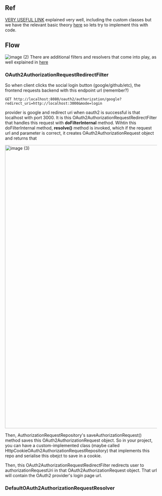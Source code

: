 ## Ref
[VERY USEFUL LINK](https://www.callicoder.com/spring-boot-security-oauth2-social-login-part-2/)
explained very well, including the custom classes but we have the relevant basic theory [here](https://github.com/brian6484/CSKnowledge/blob/main/Network/OAuth2.md)
so lets try to implement this with code.

## Flow
![image (2)](https://github.com/brian6484/CSKnowledge/assets/56388433/a6201109-59b3-49a2-9169-9a35f4a65570)
There are additional filters and resolvers that come into play, as well explained in [here](https://velog.io/@nefertiri/%EC%8A%A4%ED%94%84%EB%A7%81-%EC%8B%9C%ED%81%90%EB%A6%AC%ED%8B%B0-OAuth2-%EB%8F%99%EC%9E%91-%EC%9B%90%EB%A6%AC)

### OAuth2AuthorizationRequestRedirectFilter
So when client clicks the social login button (google/github/etc), the frontend requests backend with this endpoint url (remember?)
```
GET http://localhost:8080/oauth2/authorization/google?redirect_uri=http://localhost:3000&mode=login
```
provider is google and redirect uri when oauth2 is successful is that localhost with port 3000. It is this OAuth2AuthorizationRequestRedirectFilter
that handles this request with **doFilterInternal** method. Wihtin this doFilterInternal method, **resolve()** method is invoked, which
if the request url and parameter is correct, it creates OAuth2AuthorizationRequest object and returns that

<img width="935" alt="image (3)" src="https://github.com/brian6484/CSKnowledge/assets/56388433/817eaf28-ca78-4055-96e5-35631035c5e5">

Then, AuthorizationRequestRepository's saveAuthorizationRequest() method saves this  OAuth2AuthorizationRequest object. So in your project,
you can have a custom-implemented class (maybe called HttpCookieOAuth2AuthorizationRequestRepository) that implements this repo and serialise
this obejct to save in a cookie.

Then, this OAuth2AuthorizationRequestRedirectFilter redirects user to authorizationRequestUri in that OAuth2AuthorizationRequest object.
That url will contain the OAuth2 provider's login page url.

### DefaultOAuth2AuthorizationRequestResolver


